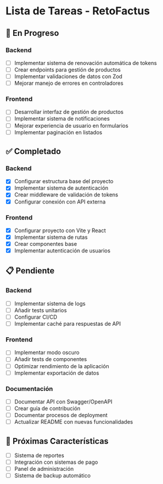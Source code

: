 # Lista de Tareas - RetoFactus

## 🔄 En Progreso

### Backend

- [ ] Implementar sistema de renovación automática de tokens
- [ ] Crear endpoints para gestión de productos
- [ ] Implementar validaciones de datos con Zod
- [ ] Mejorar manejo de errores en controladores

### Frontend

- [ ] Desarrollar interfaz de gestión de productos
- [ ] Implementar sistema de notificaciones
- [ ] Mejorar experiencia de usuario en formularios
- [ ] Implementar paginación en listados

## ✅ Completado

### Backend

- [x] Configurar estructura base del proyecto
- [x] Implementar sistema de autenticación
- [x] Crear middleware de validación de tokens
- [x] Configurar conexión con API externa

### Frontend

- [x] Configurar proyecto con Vite y React
- [x] Implementar sistema de rutas
- [x] Crear componentes base
- [x] Implementar autenticación de usuarios

## 📋 Pendiente

### Backend

- [ ] Implementar sistema de logs
- [ ] Añadir tests unitarios
- [ ] Configurar CI/CD
- [ ] Implementar caché para respuestas de API

### Frontend

- [ ] Implementar modo oscuro
- [ ] Añadir tests de componentes
- [ ] Optimizar rendimiento de la aplicación
- [ ] Implementar exportación de datos

### Documentación

- [ ] Documentar API con Swagger/OpenAPI
- [ ] Crear guía de contribución
- [ ] Documentar procesos de deployment
- [ ] Actualizar README con nuevas funcionalidades

## 🎯 Próximas Características

- [ ] Sistema de reportes
- [ ] Integración con sistemas de pago
- [ ] Panel de administración
- [ ] Sistema de backup automático
